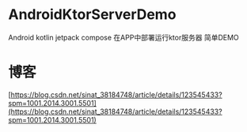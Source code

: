 # AndroidKtorServerDemo
Android kotlin jetpack compose 在APP中部署运行ktor服务器 简单DEMO

# 博客
[https://blog.csdn.net/sinat_38184748/article/details/123545433?spm=1001.2014.3001.5501](https://blog.csdn.net/sinat_38184748/article/details/123545433?spm=1001.2014.3001.5501)

